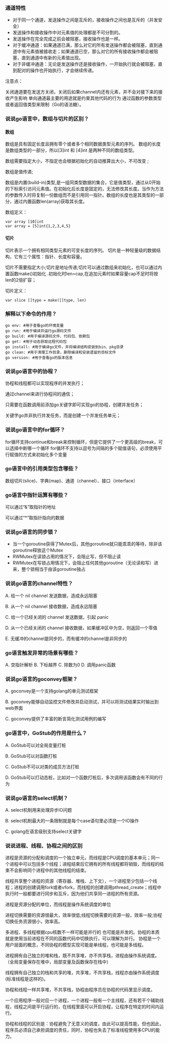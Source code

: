 ### 通道特性
- 对于同一个通道，发送操作之间是互斥的，接收操作之间也是互斥的（并发安全）
- 发送操作和接收操作中对元素值的处理都是不可分割的。
- 发送操作在完全完成之前会被阻塞，接收操作也是一样。
- 对于缓冲通道：如果通道已满，那么对它的所有发送操作都会被阻塞，直到通道中有元素值被接收走；如果通道已空，那么对它的所有接收操作都会被阻塞，直到通道中有新的元素值出现。
- 对于非缓冲通道：无论是发送操作还是接收操作，一开始执行就会被阻塞，直到配对的操作也开始执行，才会继续传递。


注意点：

关闭通道要在发送方关闭，关闭后如果channel内还有元素，并不会对接下来的接收产生影响
单向通道最主要的用途就是约束其他代码的行为
通过函数的参数类型或者返回值类型来限制（Go的语法糖）。

### 说说go语言中，数组与切片的区别？

#### 数组 
数组是具有固定长度且拥有零个或者多个相同数据类型元素的序列。 数组的长度是数组类型的一部分，所以[3]int 和 [4]int 是两种不同的数组类型。

数组需要指定大小，不指定也会根据初始化的自动推算出大小，不可改变 ;

数组是值传递;

数组是内置(build-in)类型,是一组同类型数据的集合，它是值类型，通过从0开始的下标索引访问元素值。在初始化后长度是固定的，无法修改其长度。当作为方法的参数传入时将复制一份数组而不是引用同一指针。数组的长度也是其类型的一部分，通过内置函数len(array)获取其长度。

数组定义：

```
var array [10]int
var array = [5]int{1,2,3,4,5}
```

#### 切片 
切片表示一个拥有相同类型元素的可变长度的序列。 切片是一种轻量级的数据结构，它有三个属性：指针、长度和容量。

切片不需要指定大小;切片是地址传递;切片可以通过数组来初始化，也可以通过内置函数make()初始化 .初始化时len=cap,在追加元素时如果容量cap不足时将按len的2倍扩容；

切片定义：

```
var slice []type = make([]type, len)
```

### 解释以下命令的作用？
```
go env: #用于查看go的环境变量
go run: #用于编译并运行go源码文件
go build: #用于编译源码文件、代码包、依赖包
go get: #用于动态获取远程代码包
go install: #用于编译go文件，并将编译结构安装到bin、pkg目录
go clean: #用于清理工作目录，删除编译和安装遗留的目标文件
go version: #用于查看go的版本信息
```

### 说说go语言中的协程？

协程和线程都可以实现程序的并发执行；

通过channel来进行协程间的通信；

只需要在函数调用前添加go关键字即可实现go的协程，创建并发任务；

关键字go并非执行并发任务，而是创建一个并发任务单元；

### 说说go语言中的for循环？

for循环支持continue和break来控制循环，但是它提供了一个更高级的break，可以选择中断哪一个循环 for循环不支持以逗号为间隔的多个赋值语句，必须使用平行赋值的方式来初始化多个变量

### go语言中的引用类型包含哪些？

数组切片(slice)、字典(map)、通道（channel）、接口（interface）

### go语言中指针运算有哪些？

可以通过“&”取指针的地址

可以通过“*”取指针指向的数据


### 说说go语言的同步锁？
- 当一个goroutine获得了Mutex后，其他goroutine就只能乖乖的等待，除非该goroutine释放这个Mutex
- RWMutex在读锁占用的情况下，会阻止写，但不阻止读
- RWMutex在写锁占用情况下，会阻止任何其他goroutine（无论读和写）进来，整个锁相当于由该goroutine独占

### 说说go语言的channel特性？

A. 给一个 nil channel 发送数据，造成永远阻塞

B. 从一个 nil channel 接收数据，造成永远阻塞

C. 给一个已经关闭的 channel 发送数据，引起 panic

D. 从一个已经关闭的 channel 接收数据，如果缓冲区中为空，则返回一个零值

E. 无缓冲的channel是同步的，而有缓冲的channel是非同步的

### go语言触发异常的场景有哪些？

A. 空指针解析
B. 下标越界
C. 除数为0
D. 调用panic函数


### 说说go语言的goconvey框架？

A. goconvey是一个支持golang的单元测试框架

B. goconvey能够自动监控文件修改并启动测试，并可以将测试结果实时输出到web界面

C. goconvey提供了丰富的断言简化测试用例的编写

### go语言中，GoStub的作用是什么？

A. GoStub可以对全局变量打桩

B. GoStub可以对函数打桩

C. GoStub不可以对类的成员方法打桩

D. GoStub可以打动态桩，比如对一个函数打桩后，多次调用该函数会有不同的行为

### 说说go语言的select机制？

A. select机制用来处理异步IO问题

B. select机制最大的一条限制就是每个case语句里必须是一个IO操作

C. golang在语言级别支持select关键字

### 说说进程、线程、协程之间的区别

进程是资源的分配和调度的一个独立单元，而线程是CPU调度的基本单元；同一个进程中可以包括多个线程；进程结束后它拥有的所有线程都将销毁，而线程的结束不会影响同个进程中的其他线程的结束。

线程共享整个进程的资源（寄存器、堆栈、上下文），一个进程至少包括一个线程；进程的创建调用fork或者vfork，而线程的创建调用pthread_create；线程中执行时一般都要进行同步和互斥，因为他们共享同一进程的所有资源。

进程是资源分配的单位，而线程是操作系统调度的单位

进程切换需要的资源很最大，效率很低;线程切换需要的资源一般，效率一般;协程切换任务资源很小，效率高。

多进程、多线程根据cpu核数不一样可能是并行的 也可能是并发的。协程的本质就是使用当前进程在不同的函数代码中切换执行，可以理解为并行。 协程是一个用户层面的概念，不同协程的模型实现可能是单线程，也可能是多线程。

进程拥有自己独立的堆和栈，既不共享堆，亦不共享栈，进程由操作系统调度。（全局变量保存在堆中，局部变量及函数保存在栈中）

线程拥有自己独立的栈和共享的堆，共享堆，不共享栈，线程亦由操作系统调度(标准线程是这样的)。

协程和线程一样共享堆，不共享栈，协程由程序员在协程的代码里显示调度。

一个应用程序一般对应一个进程，一个进程一般有一个主线程，还有若干个辅助线程，线程之间是平行运行的，在线程里面可以开启协程，让程序在特定的时间内运行。

协程和线程的区别是：协程避免了无意义的调度，由此可以提高性能，但也因此，程序员必须自己承担调度的责任，同时，协程也失去了标准线程使用多CPU的能力。